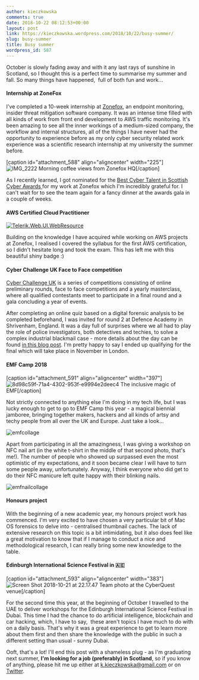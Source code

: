 ```yaml
---
author: kieczkowska
comments: true
date: 2018-10-22 08:12:53+00:00
layout: post
link: https://kieczkowska.wordpress.com/2018/10/22/busy-summer/
slug: busy-summer
title: Busy summer
wordpress_id: 587
---
```


October is slowly fading away and with it any last rays of sunshine in Scotland, so I thought this is a perfect time to summarise my summer and fall. So many things have happened,  full of both fun and work...


#### Internship at ZoneFox


I've completed a 10-week internship at [Zonefox](https://www.zonefox.com/), an endpoint monitoring, insider threat mitigation software company. It was an intense time filled with all kinds of work from front end development to AWS traffic monitoring. It's been amazing to see all the inner workings of a medium-sized company, the workflow and internal structures, all of the things I have never had the opportunity to experience before as my only cyber security related work experience was a scientific research internship at my university the summer before.

[caption id="attachment_588" align="aligncenter" width="225"]![IMG_2222](https://kieczkowska.files.wordpress.com/2018/10/img_2222.jpg?w=225) Morning coffee views from Zonefox HQ[/caption]

As I recently learned, I got nominated for the [Best Cyber Talent in Scottish Cyber Awards ](https://www.scottishcyberawards.co.uk/apply/best-new-cyber-talent/)for my work at Zonefox which I'm incredibly grateful for. I can't wait for to see the team again for a fancy dinner at the awards gala in a couple of weeks.


#### AWS Certified Cloud Practitioner


[![Telerik.Web.UI.WebResource](https://kieczkowska.files.wordpress.com/2018/10/telerik-web-ui-webresource.png)](https://www.certmetrics.com/amazon/public/badge.aspx?i=9&t=c&d=2018-08-14&ci=AWS00574728)

Building on the knowledge I have acquired while working on AWS projects at Zonefox, I realised I covered the syllabus for the first AWS certification, so I didn't hesitate long and took the exam. This has left me with this beautiful shiny badge :)


#### Cyber Challenge UK Face to Face competition


[Cyber Challenge UK](https://www.cybersecuritychallenge.org.uk/) is a series of competitions consisting of online preliminary rounds, face to face competitions and a yearly masterclass, where all qualified contestants meet to participate in a final round and a gala concluding a year of events.

After completing an online quiz based on a digital forensic analysis to be completed beforehand, I was invited for round 2 at Defence Academy in Shrivenham, England. It was a day full of surprises where we all had to play the role of police investigators, both detectives and techies, to solve a complex industrial blackmail case - more details about the day can be found [in this blog post](https://www.enterprisetimes.co.uk/2018/08/21/forensics-key-to-nca-challenge/). I'm pretty happy to say I ended up qualifying for the final which will take place in November in London.


#### EMF Camp 2018


[caption id="attachment_591" align="aligncenter" width="397"]![8d98c59f-71a4-4302-953f-e9994e2deec4](https://kieczkowska.files.wordpress.com/2018/10/8d98c59f-71a4-4302-953f-e9994e2deec4.jpg?w=300) The inclusive magic of EMF[/caption]

Not strictly connected to anything else I'm doing in my tech life, but I was lucky enough to get to go to EMF Camp this year - a magical biennial jamboree, bringing together makers, hackers and all kinds of artsy and techy people from all over the UK and Europe. Just take a look...

![emfcollage](https://kieczkowska.files.wordpress.com/2018/10/emfcollage.jpg?w=300)

Apart from participating in all the amazingness, I was giving a workshop on NFC nail art (in the white t-shirt in the middle of that second photo, that's me!). The number of people who showed up surpassed even the most optimistic of my expectations, and it soon became clear I will have to turn some people away, unfortunately. Anyway, I think everyone who did get to do their NFC manicure left quite happy with their blinking nails.

![emfnailcollage](https://kieczkowska.files.wordpress.com/2018/10/emfnailcollage.jpg?w=300)


#### Honours project


With the beginning of a new academic year, my honours project work has commenced. I'm very excited to have chosen a very particular bit of Mac OS forensics to delve into - centralised thumbnail caches. The lack of extensive research on this topic is a bit intimidating, but it also does feel like a great motivation to know that if I manage to conduct a nice and methodological research, I can really bring some new knowledge to the table.


#### Edinburgh International Science Festival in 🇦🇪


[caption id="attachment_593" align="aligncenter" width="383"]![Screen Shot 2018-10-21 at 22.17.47](https://kieczkowska.files.wordpress.com/2018/10/screen-shot-2018-10-21-at-22-17-47.png?w=300) Team photo at the CyberQuest venue[/caption]

For the second time this year, at the beginning of October I travelled to the UAE to deliver workshops for the Edinburgh International Science Festival in Dubai. This time I had the chance to do artificial intelligence, blockchain and car hacking, which, I have to say,  these aren't topics I have much to do with on a daily basis. That's why it was a great experience to get to learn more about them first and then share the knowledge with the public in such a different setting than usual - sunny Dubai.

Ooft, that's a lot! I'll end this post with a shameless plug - as I'm graduating next summer, **I'm looking for a job (preferably) in Scotland**, so if you know of anything, please hit me up either at k.kieczkowska@gmail.com or on [Twitter](https://twitter.com/kieczkowska).
